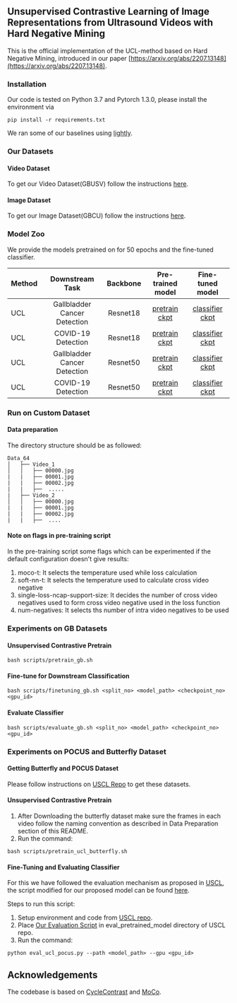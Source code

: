 ## Unsupervised Contrastive Learning of Image Representations from Ultrasound Videos with Hard Negative Mining

This is the official implementation of the UCL-method based on Hard Negative Mining, introduced in our paper [https://arxiv.org/abs/2207.13148](https://arxiv.org/abs/2207.13148). 

### Installation

Our code is tested on Python 3.7 and Pytorch 1.3.0, please install the environment via 

```
pip install -r requirements.txt
```

We ran some of our baselines using [lightly](https://github.com/lightly-ai/lightly).

### Our Datasets
#### Video Dataset
To get our Video Dataset(GBUSV) follow the instructions [here](https://gbc-iitd.github.io/data/gbusv).

#### Image Dataset
To get our Image Dataset(GBCU) follow the instructions [here](https://gbc-iitd.github.io/data/gbcu).

### Model Zoo 

We provide the models pretrained on for 50 epochs and the fine-tuned classifier. 

| Method        | Downstream Task | Backbone | Pre-trained model | Fine-tuned model |
|---------------|:--------:|:--------:|:-----------------:|:----------------:|
| UCL   | Gallbladder Cancer Detection | Resnet18 | [pretrain ckpt](https://add-pretrain)  |  [classifier ckpt](https://add-finetune)  |
| UCL   | COVID-19 Detection         | Resnet18 | [pretrain ckpt](https://add-pretrain)  |  [classifier ckpt](https://add-finetune)  |
| UCL   | Gallbladder Cancer Detection | Resnet50 | [pretrain ckpt](https://add-pretrain)  |  [classifier ckpt](https://add-finetune)  |
| UCL   | COVID-19 Detection         | Resnet50 | [pretrain ckpt](https://add-pretrain)  |  [classifier ckpt](https://add-finetune)  |


### Run on Custom Dataset
#### Data preparation

The directory structure should be as followed:
```
Data_64
│   ├── Video_1 
│   │   ├── 00000.jpg
|   |   ├── 00001.jpg
|   |   ├── 00002.jpg
|   |   ├──  .....
|   ├── Video_2
│   │   ├── 00000.jpg
|   |   ├── 00001.jpg
|   |   ├── 00002.jpg
|   |   ├──  ....
```

#### Note on flags in pre-training script
In the pre-training script some flags which can be experimented if the default configuration doesn't give results:
1. moco-t: It selects the temperature used while loss calculation
2. soft-nn-t: It selects the temperature used to calculate cross video negative
3. single-loss-ncap-support-size: It decides the number of cross video negatives used to form cross video negative used in the loss function
4. num-negatives: It selects ths number of intra video negatives to be used

### Experiments on GB Datasets

#### Unsupervised Contrastive Pretrain
```
bash scripts/pretrain_gb.sh
```
#### Fine-tune for Downstream Classification
```
bash scripts/finetuning_gb.sh <split_no> <model_path> <checkpoint_no> <gpu_id>
```
#### Evaluate Classifier 
```
bash scripts/evaluate_gb.sh <split_no> <model_path> <checkpoint_no> <gpu_id>
```
### Experiments on POCUS and Butterfly Dataset

#### Getting Butterfly and POCUS Dataset
Please follow instructions on [USCL Repo](https://github.com/983632847/USCL) to get these datasets.

#### Unsupervised Contrastive Pretrain
1. After Downloading the butterfly dataset make sure the frames in each video follow the naming convention as described in Data Preparation section of this README.
2. Run the command:
``` 
bash scripts/pretrain_ucl_butterfly.sh
```

#### Fine-Tuning and Evaluating Classifier
For this we have followed the evaluation mechanism as proposed in [USCL](https://link.springer.com/chapter/10.1007/978-3-030-87237-3_60), the script modified for our proposed model can be found [here](scripts/eval_ucl_pocus.py).     

Steps to run this script:    
1. Setup environment and code from [USCL repo](https://github.com/983632847/USCL).
2. Place [Our Evaluation Script](scripts/eval_ucl_pocus.py) in eval_pretrained_model directory of USCL repo.
3. Run the command:
```
python eval_ucl_pocus.py --path <model_path> --gpu <gpu_id>
```

## Acknowledgements
The codebase is based on [CycleContrast](https://github.com/happywu/CycleContrast) and [MoCo](https://github.com/facebookresearch/moco). 
